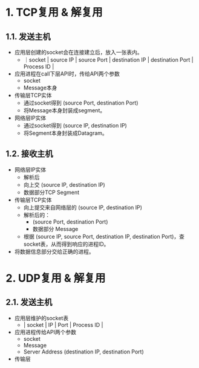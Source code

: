 # 1. TCP复用 & 解复用
## 1.1. 发送主机
- 应用层创建的socket会在连接建立后，放入一张表内。
	- ｜socket | source IP | source Port | destination IP | destination Port | Process ID |
- 应用进程在call下层API时，传给API两个参数
	- socket
	- Message本身
- 传输层TCP实体
	- 通过socket得到 (source Port, destination Port)
	- 将Message本身封装成segment。
- 网络层IP实体
	- 通过socket得到 (source IP, destination IP)
	- 将Segment本身封装成Datagram。
## 1.2. 接收主机
- 网络层IP实体
	- 解析后
	- 向上交 (source IP, destination IP)
	- 数据部分TCP Segment
- 传输层TCP实体
	- 向上提交来自网络层的 (source IP, destination IP)
	- 解析后的：
		- (source Port, destination Port)
		- 数据部分 Message
	- 根据 (source IP, source Port, destination IP, destination Port)，查socket表，从而得到响应的进程ID。
- 将数据信息部分交给正确的进程。
# 2. UDP复用 & 解复用
## 2.1. 发送主机
- 应用层维护的socket表
	- | socket | IP | Port | Process ID |
- 应用进程传给API两个参数
	- socket
	- Message
	- Server Address (destination IP, destination Port)
- 传输层